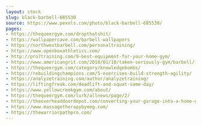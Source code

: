 ```yaml
---
layout: stock
slug: black-barbell-685530
source: https://www.pexels.com/photo/black-barbell-685530/
pages:
- https://thequeergym.com/dropthatshit/
- https://wallpapercave.com/barbell-wallpapers
- https://northwestbarbell.com/personaltraining/
- https://www.openboxathletics.com/
- http://pro7training.com/9-best-equipment-for-your-home-gym/
- https://www.americangrit.com/2018/01/10/taken-seriously-gym/barbell/
- https://thequeergym.com/category/knowledgebombs/
- https://rebuildingchampions.com/5-exercises-build-strength-agility/
- https://analyzetraining.com/author/analyzetraining/
- https://liftingfreak.com/deadlift-and-squat-same-day/
- https://www.yellowcreekgym.com/about/
- https://thequeergym.com/lurk/allnews/page/2/
- https://theoverheaddoordepot.com/converting-your-garage-into-a-home-gym/
- https://www.massagetherapybymeg.com/
- https://thewarriorpathpro.com/
---
```

